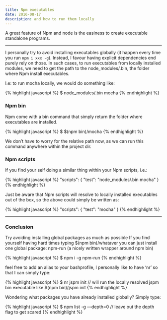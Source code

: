 ```yaml
---
title: Npm executables
date: 2016-08-17
description: and how to run them locally 
---
```


A great feature of Npm and node is the easiness to create executable standalone programs.

***

I personally try to avoid installing executables globally (it happen every time you run `npm i xxx -g`). Instead, I favour having explicit dependencies end purely rely on those. In such cases, to run executables from locally installed modules, we need to get the path to the node_modules/.bin, the folder where Npm install executables.

I.e: to run mocha locally, we would do something like:

{% highlight javascript %}
$ node_modules/.bin mocha
{% endhighlight %}

### Npm bin

Npm come with a bin command that simply return the folder where executables are installed. 

{% highlight javascript %}
$ $(npm bin)/mocha
{% endhighlight %}

We don’t have to worry for the relative path now, as we can run this command anywhere within the project dir.

### Npm scripts
If you find your self doing a similar thing within your Npm scripts, i.e.: 

{% highlight javascript %}
"scripts": {
  "test": "node_modules/.bin mocha"
}
{% endhighlight %}

Just be aware that Npm scripts will resolve to locally installed executables out of the box, so the above could simply be written as:

{% highlight javascript %}
"scripts": {
  "test": "mocha"
}
{% endhighlight %}

***

### Conclusion
Try avoiding installing global packages as much as possible
If you find yourself having hard times typing $(npm bin)/whataver you can just install one global package: npm-run (a nicely written wrapper around npm bin)

{% highlight javascript %}
$ npm i -g npm-run
{% endhighlight %}

feel free to add an alias to your bashprofile, I personally like to have ‘nr’ so that I can simply type:

{% highlight javascript %}
$ nr jspm init // will run the locally resolved jspm bin executable like $(npm bin)/jspm init
{% endhighlight %}

Wondering what packages you have already installed globally? Simply type:

{% highlight javascript %}
$ npm list -g —depth=0 // leave out the depth flag to get scared
{% endhighlight %}




